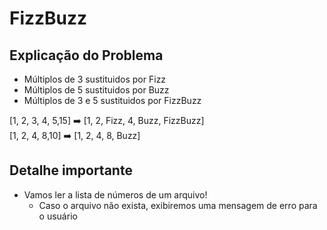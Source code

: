 # FizzBuzz

## Explicação do Problema

- Múltiplos de 3 sustituidos por Fizz
- Múltiplos de 5 sustituidos por Buzz
- Múltiplos de 3 e 5 sustituidos por FizzBuzz

[1, 2, 3, 4, 5,15] :arrow_right: [1, 2, Fizz, 4, Buzz, FizzBuzz] \
[1, 2, 4, 8,10] :arrow_right: [1, 2, 4, 8, Buzz]

## Detalhe importante

- Vamos ler a lista de números de um arquivo!
  - Caso o arquivo não exista, exibiremos uma mensagem de erro
para o usuário
